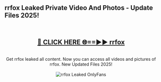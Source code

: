 <h2>rrfox Leaked Private Video And Photos - Update Files 2025!</h2>
<br>
<div align="center">
<h2><a href="https://betterlinks.top/A2PfLJ" rel="nofollow">🔴 CLICK HERE 🌐==►► rrfox</a></h2>
<br>
Get rrfox leaked all content. Now you can access all videos and pictures of rrfox. New Updated Files 2025!
<br>
<br>
<a href="https://betterlinks.top/A2PfLJ" rel="nofollow" data-target="animated-image.originalLink"><img src="https://i.imgur.com/dJHk4Zq.gif" alt="rrfox Leaked  OnlyFans" style="max-width: 100%; display: inline-block;" data-target="animated-image.originalImage"></a>
</div>
<br>